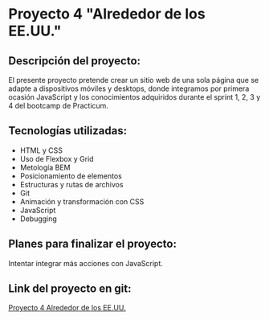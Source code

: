# Proyecto 4 "Alrededor de los EE.UU."

## Descripción del proyecto:

El presente proyecto pretende crear un sitio web de una sola página que se adapte a dispositivos móviles y desktops, donde integramos por primera ocasión JavaScript y los conocimientos adquiridos durante el sprint 1, 2, 3 y 4 del bootcamp de Practicum.

## Tecnologías utilizadas:

- HTML y CSS
- Uso de Flexbox y Grid
- Metología BEM
- Posicionamiento de elementos
- Estructuras y rutas de archivos
- Git
- Animación y transformación con CSS
- JavaScript
- Debugging

## Planes para finalizar el proyecto:

Intentar integrar más acciones con JavaScript.

## Link del proyecto en git:

[Proyecto 4 Alrededor de los EE.UU.](https://dimaldon.github.io/web_project_4_esp.io/)
